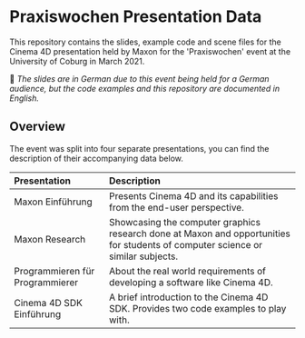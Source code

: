 # Praxiswochen Presentation Data

 This repository contains the slides, example code and scene files for the Cinema 4D presentation held by Maxon for the 'Praxiswochen' event at the University of Coburg in March 2021.

:memo: *The slides are in German due to this event being held for a German audience, but the code examples and this repository are documented in English.*

## Overview

The event was split into four separate presentations, you can find the description of their accompanying data below.

| Presentation | Description |
| :- | :- |
| Maxon Einführung | Presents Cinema 4D and its capabilities from the end-user perspective. |
| Maxon Research | Showcasing the computer graphics research done at Maxon and opportunities for students of computer science or similar subjects. |
| Programmieren für Programmierer | About the real world requirements of developing a software like Cinema 4D.
| Cinema 4D SDK Einführung | A brief introduction to the Cinema 4D SDK. Provides two code examples to play with. |